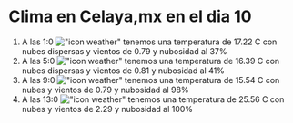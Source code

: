 # Clima en Celaya,mx en el dia 10

1. A las 1:0 !["icon weather"](http://openweathermap.org/img/w/03n.png) tenemos una temperatura de 17.22 C con nubes dispersas y  vientos de 0.79 y nubosidad al 37%
1. A las 5:0 !["icon weather"](http://openweathermap.org/img/w/03n.png) tenemos una temperatura de 16.39 C con nubes dispersas y  vientos de 0.81 y nubosidad al 41%
1. A las 9:0 !["icon weather"](http://openweathermap.org/img/w/04d.png) tenemos una temperatura de 15.54 C con nubes y  vientos de 0.79 y nubosidad al 98%
1. A las 13:0 !["icon weather"](http://openweathermap.org/img/w/04d.png) tenemos una temperatura de 25.56 C con nubes y  vientos de 2.29 y nubosidad al 100%
